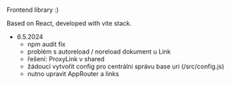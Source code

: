 # 

Frontend library :)

Based on React, developed with vite stack.

- 6.5.2024
    - npm audit fix
    - problém s autoreload / noreload dokument u Link
    - řešení: ProxyLink v shared
    - žádoucí vytvořit config pro centrální správu base uri (/src/config.js)
    - nutno upravit AppRouter a links
